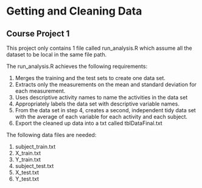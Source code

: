 # Getting and Cleaning Data #

## Course Project 1 ##

This project only contains 1 file called run_analysis.R which assume all the dataset to be local in the same file path.

The run_analysis.R achieves the following requirements:

1. Merges the training and the test sets to create one data set.
2. Extracts only the measurements on the mean and standard deviation for each measurement. 
3. Uses descriptive activity names to name the activities in the data set
4. Appropriately labels the data set with descriptive variable names. 
5. From the data set in step 4, creates a second, independent tidy data set with the average of each variable for each activity and each subject.
6. Export the cleaned up data into a txt called tblDataFinal.txt

The following data files are needed:

1. subject_train.txt
2. X_train.txt
3. Y_train.txt
4. subject_test.txt
5. X_test.txt
5. Y_test.txt
 